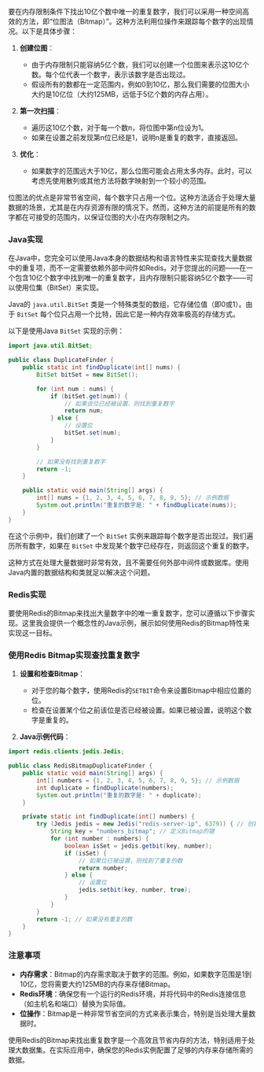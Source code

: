要在内存限制条件下找出10亿个数中唯一的重复数字，我们可以采用一种空间高效的方法，即“位图法（Bitmap）”。这种方法利用位操作来跟踪每个数字的出现情况。以下是具体步骤：

1. **创建位图**：
    - 由于内存限制只能容纳5亿个数，我们可以创建一个位图来表示这10亿个数。每个位代表一个数字，表示该数字是否出现过。
    - 假设所有的数都在一定范围内，例如0到10亿，那么我们需要的位图大小大约是10亿位（大约125MB，远低于5亿个数的内存占用）。
    
2. **第一次扫描**：
    - 遍历这10亿个数，对于每一个数n，将位图中第n位设为1。
    - 如果在设置之前发现第n位已经是1，说明n是重复的数字，直接返回。
    
3. **优化**：
    - 如果数字的范围远大于10亿，那么位图可能会占用太多内存。此时，可以考虑先使用散列或其他方法将数字映射到一个较小的范围。

位图法的优点是非常节省空间，每个数字只占用一个位。这种方法适合于处理大量数据的场景，尤其是在内存资源有限的情况下。然而，这种方法的前提是所有的数字都在可接受的范围内，以保证位图的大小在内存限制之内。

### Java实现

在Java中，您完全可以使用Java本身的数据结构和语言特性来实现查找大量数据中的重复项，而不一定需要依赖外部中间件如Redis。对于您提出的问题——在一个包含10亿个数字中找到唯一的重复数字，且内存限制只能容纳5亿个数字——可以使用位集（BitSet）来实现。

Java的 `java.util.BitSet` 类是一个特殊类型的数组，它存储位值（即0或1）。由于 `BitSet` 每个位只占用一个比特，因此它是一种内存效率极高的存储方式。

以下是使用Java `BitSet` 实现的示例：

```java
import java.util.BitSet;

public class DuplicateFinder {
    public static int findDuplicate(int[] nums) {
        BitSet bitSet = new BitSet();

        for (int num : nums) {
            if (bitSet.get(num)) {
                // 如果该位已经被设置，则找到重复数字
                return num;
            } else {
                // 设置位
                bitSet.set(num);
            }
        }

        // 如果没有找到重复数字
        return -1;
    }

    public static void main(String[] args) {
        int[] nums = {1, 2, 3, 4, 5, 6, 7, 8, 9, 5}; // 示例数据
        System.out.println("重复的数字是: " + findDuplicate(nums));
    }
}
```

在这个示例中，我们创建了一个 `BitSet` 实例来跟踪每个数字是否出现过。我们遍历所有数字，如果在 `BitSet` 中发现某个数字已经存在，则返回这个重复的数字。

这种方式在处理大量数据时非常有效，且不需要任何外部中间件或数据库。使用Java内置的数据结构和类就足以解决这个问题。

### Redis实现

要使用Redis的Bitmap来找出大量数字中的唯一重复数字，您可以遵循以下步骤实现。这里我会提供一个概念性的Java示例，展示如何使用Redis的Bitmap特性来实现这一目标。

### 使用Redis Bitmap实现查找重复数字

1. **设置和检查Bitmap**：
    - 对于您的每个数字，使用Redis的`SETBIT`命令来设置Bitmap中相应位置的位。
    - 检查在设置某个位之前该位是否已经被设置。如果已被设置，说明这个数字是重复的。

2. **Java示例代码**：

```java
import redis.clients.jedis.Jedis;

public class RedisBitmapDuplicateFinder {
    public static void main(String[] args) {
        int[] numbers = {1, 2, 3, 4, 5, 6, 7, 8, 9, 5}; // 示例数据
        int duplicate = findDuplicate(numbers);
        System.out.println("重复的数字是: " + duplicate);
    }

    private static int findDuplicate(int[] numbers) {
        try (Jedis jedis = new Jedis("redis-server-ip", 6379)) { // 创建Redis连接
            String key = "numbers_bitmap"; // 定义Bitmap的键
            for (int number : numbers) {
                boolean isSet = jedis.getbit(key, number);
                if (isSet) {
                    // 如果位已被设置，则找到了重复的数
                    return number;
                } else {
                    // 设置位
                    jedis.setbit(key, number, true);
                }
            }
        }
        return -1; // 如果没有重复的数
    }
}
```

### 注意事项

- **内存需求**：Bitmap的内存需求取决于数字的范围。例如，如果数字范围是1到10亿，您将需要大约125MB的内存来存储Bitmap。
- **Redis环境**：确保您有一个运行的Redis环境，并将代码中的Redis连接信息（如主机名和端口）替换为实际值。
- **位操作**：Bitmap是一种非常节省空间的方式来表示集合，特别是当处理大量数据时。

使用Redis的Bitmap来找出重复数字是一个高效且节省内存的方法，特别适用于处理大数据集。在实际应用中，确保您的Redis实例配置了足够的内存来存储所需的数据。